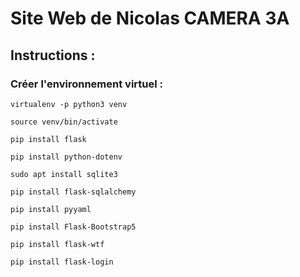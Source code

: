 # Site Web de Nicolas CAMERA 3A

## Instructions : 

### Créer l'environnement virtuel : 

```virtualenv -p python3 venv```

```source venv/bin/activate```

```pip install flask```

```pip install python-dotenv```

```sudo apt install sqlite3```

```pip install flask-sqlalchemy```

```pip install pyyaml```

```pip install Flask-Bootstrap5```

```pip install flask-wtf```

```pip install flask-login```
